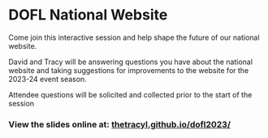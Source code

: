 # DOFL National Website

Come join this interactive session and help shape the future of our national website.

David and Tracy will be answering questions you have about the national website and taking suggestions for improvements to the website for the 2023-24 event season.

Attendee questions will be solicited and collected prior to the start of the session

### View the slides online at: [thetracyl.github.io/dofl2023/](https://thetracyl.github.io/dofl2023/) 